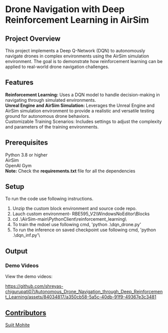 # Drone Navigation with Deep Reinforcement Learning in AirSim

## Project Overview

This project implements a Deep Q-Network (DQN) to autonomously navigate drones in complex environments using the AirSim simulation environment. The goal is to demonstrate how reinforcement learning can be applied to real-world drone navigation challenges.

## Features

**Reinforcement Learning:** Uses a DQN model to handle decision-making in navigating through simulated environments.\
**Unreal Engine and AirSim Simulation:** Leverages the Unreal Engine and AirSim simulation environment to provide a realistic and versatile testing ground for autonomous drone behaviors.\
Customizable Training Scenarios: Includes settings to adjust the complexity and parameters of the training environments.


## Prerequisites
Python 3.8 or higher\
AirSim\
OpenAI Gym\
**Note:** Check the **requirements.txt** file for all the dependencies

## Setup
To run the code use following instructions.
1. Unzip the custom block environment and source code repo.
2. Lauch custom environment- RBE595_V2\WindowsNoEditor\Blocks
3. cd .\AirSim-main\PythonClient\reinforcement_learning\
4. To train the mdoel use following cmd,  'python .\dqn_drone.py'
5. To run the inference on saved checkpoint use following cmd, 'python .\dqn_inf.py'\


## Output

### Demo Videos
View the demo videos: 

<p>
    <a href="https://github.com/shreyas-chigurupati07/Autonomous_Drone_Navigation_through_Deep_Reinforcement_Learning/assets/84034817/a350cb58-5a5c-40db-91f9-49367e3c3481"
    </a>
</p>
https://github.com/shreyas-chigurupati07/Autonomous_Drone_Navigation_through_Deep_Reinforcement_Learning/assets/84034817/a350cb58-5a5c-40db-91f9-49367e3c3481





## Contributors
Sujit Mohite

